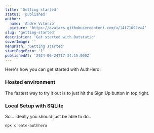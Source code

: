 ```yaml
---
title: 'Getting started'
status: 'published'
author:
  name: 'Andre Vitorio'
  picture: 'https://avatars.githubusercontent.com/u/1417109?v=4'
slug: 'getting-started'
description: 'Get started with Outstatic'
coverImage: ''
menuPath: 'Getting started'
startPagePrio: '1'
publishedAt: '2024-06-24T17:34:15.000Z'
---
```


Here's how you can get started with AuthHero.

### **Hosted environment**

The fastest way to try it out is to just hit the Sign Up button in top right.

### **Local Setup with SQLite**

So... ideally you should just be able to do..

```bash
npx create-authhero
```